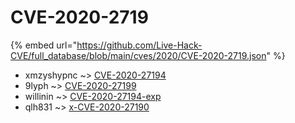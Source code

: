 # CVE-2020-2719
{% embed url="https://github.com/Live-Hack-CVE/full_database/blob/main/cves/2020/CVE-2020-2719.json" %}

* xmzyshypnc ~> [CVE-2020-27194](https://www.alice-snow.ru/2020/database/cve-2020-2719/cve-2020-27194-xmzyshypnc)
* 9lyph ~> [CVE-2020-27199](https://www.alice-snow.ru/2020/database/cve-2020-2719/cve-2020-27199-9lyph)
* willinin ~> [CVE-2020-27194-exp](https://www.alice-snow.ru/2020/database/cve-2020-2719/cve-2020-27194-exp-willinin)
* qlh831 ~> [x-CVE-2020-27190](https://www.alice-snow.ru/2020/database/cve-2020-2719/x-cve-2020-27190-qlh831)